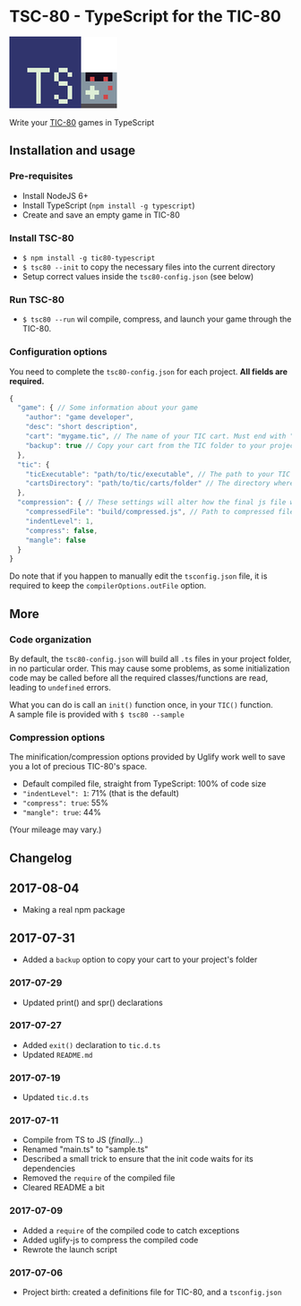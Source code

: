 # TSC-80 - TypeScript for the TIC-80

![](logo.png)

Write your [TIC-80](https://tic.computer/) games in TypeScript


## Installation and usage

### Pre-requisites

- Install NodeJS 6+
- Install TypeScript (`npm install -g typescript`)
- Create and save an empty game in TIC-80

### Install TSC-80

- `$ npm install -g tic80-typescript`
- `$ tsc80 --init` to copy the necessary files into the current directory
- Setup correct values inside the `tsc80-config.json` (see below)

### Run TSC-80

- `$ tsc80 --run` wil compile, compress, and launch your game through the TIC-80.

### Configuration options

You need to complete the `tsc80-config.json` for each project. **All fields are required.**
```js
{
  "game": { // Some information about your game
    "author": "game developer",
    "desc": "short description",
    "cart": "mygame.tic", // The name of your TIC cart. Must end with ".tic"
    "backup": true // Copy your cart from the TIC folder to your project folder. Backup it with git!
  },
  "tic": {
    "ticExecutable": "path/to/tic/executable", // The path to your TIC executable
    "cartsDirectory": "path/to/tic/carts/folder" // The directory where TIC stores its carts. Accessible from TIC with the "folder" command
  },
  "compression": { // These settings will alter how the final js file will look like
    "compressedFile": "build/compressed.js", // Path to compressed file. You should not have to change this.
    "indentLevel": 1,
    "compress": false,
    "mangle": false
  }
}
```

Do note that if you happen to manually edit the `tsconfig.json` file, it is required to keep the `compilerOptions.outFile` option.


## More

### Code organization

By default, the `tsc80-config.json` will build all `.ts` files in your project folder, in no particular order. 
This may cause some problems, as some initialization code may be called before all the required classes/functions are read, leading to `undefined` errors.

What you can do is call an `init()` function once, in your `TIC()` function.  
A sample file is provided with `$ tsc80 --sample`

### Compression options

The minification/compression options provided by Uglify work well to save you a lot of precious TIC-80's space.

- Default compiled file, straight from TypeScript: 100% of code size
- `"indentLevel": 1`: 71% (that is the default)
- `"compress": true`: 55%
- `"mangle": true`: 44%

(Your mileage may vary.)


## Changelog

## 2017-08-04
- Making a real npm package

## 2017-07-31
- Added a `backup` option to copy your cart to your project's folder

### 2017-07-29
- Updated print() and spr() declarations

### 2017-07-27

- Added `exit()` declaration to `tic.d.ts`
- Updated `README.md`

### 2017-07-19

- Updated `tic.d.ts`

### 2017-07-11

- Compile from TS to JS (*finally...*)
- Renamed "main.ts" to "sample.ts"
- Described a small trick to ensure that the init code waits for its dependencies
- Removed the `require` of the compiled file
- Cleared README a bit

### 2017-07-09

- Added a `require` of the compiled code to catch exceptions
- Added uglify-js to compress the compiled code
- Rewrote the launch script

### 2017-07-06

- Project birth: created a definitions file for TIC-80, and a `tsconfig.json`
